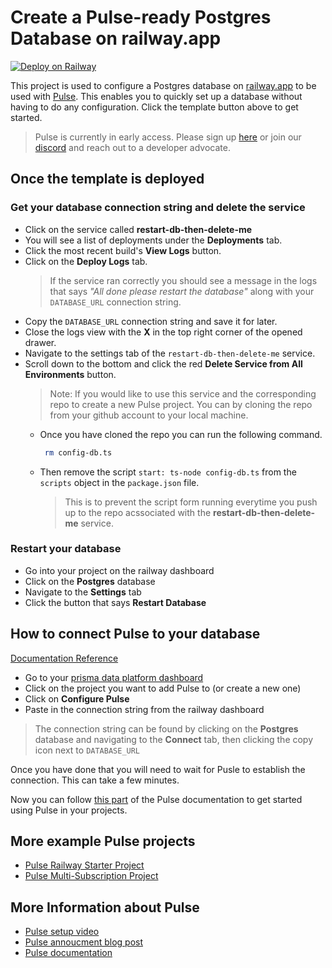 # Create a Pulse-ready Postgres Database on railway.app

[![Deploy on Railway](https://railway.app/button.svg)](https://railway.app/template/THgEmX?referralCode=VQ09uv)

This project is used to configure a Postgres database on [railway.app](https://railway.app) to be used with [Pulse](https://prisma.io/pulse). This enables you to quickly set up a database without having to do any configuration. Click the template button above to get started.

> Pulse is currently in early access. Please sign up [here](https://prisma.io/pulse) or join our [discord](https://pris.ly/discord) and reach out to a developer advocate.

## Once the template is deployed

### Get your database connection string and delete the service

-   Click on the service called **restart-db-then-delete-me**
-   You will see a list of deployments under the **Deployments** tab.
-   Click the most recent build's **View Logs** button.
-   Click on the **Deploy Logs** tab.
    > If the service ran correctly you should see a message in the logs that says _"All done please restart the database"_ along with your `DATABASE_URL` connection string.
-   Copy the `DATABASE_URL` connection string and save it for later.
-   Close the logs view with the **X** in the top right corner of the opened drawer.
-   Navigate to the settings tab of the `restart-db-then-delete-me` service.
-   Scroll down to the bottom and click the red **Delete Service from All Environments** button.
    > Note: If you would like to use this service and the corresponding repo to create a new Pulse project. You can by cloning the repo from your github account to your local machine.
    -   Once you have cloned the repo you can run the following command.
        ```bash
         rm config-db.ts
        ```
    -   Then remove the script `start: ts-node config-db.ts` from the `scripts` object in the `package.json` file.
        > This is to prevent the script form running everytime you push up to the repo acssociated with the **restart-db-then-delete-me** service.

### Restart your database

-   Go into your project on the railway dashboard
-   Click on the **Postgres** database
-   Navigate to the **Settings** tab
-   Click the button that says **Restart Database**

## How to connect Pulse to your database

[Documentation Reference](https://prismaio.notion.site/Pulse-documentation-137ca256325d4a22b80b54a89975f059?pvs=25#f241de6db85f42f5a6db7d27efbd73a1)

-   Go to your [prisma data platform dashboard](https://cloudprojects.prisma.io)
-   Click on the project you want to add Pulse to (or create a new one)
-   Click on **Configure Pulse**
-   Paste in the connection string from the railway dashboard

> The connection string can be found by clicking on the **Postgres** database and navigating to the **Connect** tab, then clicking the copy icon next to `DATABASE_URL`

Once you have done that you will need to wait for Pusle to establish the connection. This can take a few minutes.

Now you can follow [this part](https://prismaio.notion.site/Pulse-documentation-137ca256325d4a22b80b54a89975f059#e8420b42cfd24b94aa6848a2c4993855) of the Pulse documentation to get started using Pulse in your projects.

## More example Pulse projects

-   [Pulse Railway Starter Project](https://github.com/prisma/pulse-railway-starter)
-   [Pulse Multi-Subscription Project](https://github.com/prisma/pulse-starter)

## More Information about Pulse

-   [Pulse setup video](https://www.youtube.com/watch?v=Lvn05wM26zs)
-   [Pulse annoucment blog post](https://www.prisma.io/blog/introducing-pulse-jtu4UPC8ujy4)
-   [Pulse documentation](https://pris.ly/pulse-docs)
